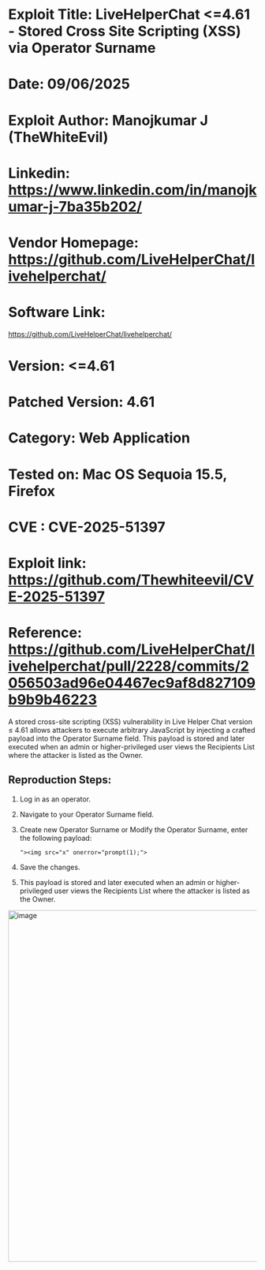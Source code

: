 
# Exploit Title: LiveHelperChat <=4.61 - Stored Cross Site Scripting (XSS) via Operator Surname
# Date: 09/06/2025
# Exploit Author: Manojkumar J (TheWhiteEvil)
# Linkedin: https://www.linkedin.com/in/manojkumar-j-7ba35b202/
# Vendor Homepage: https://github.com/LiveHelperChat/livehelperchat/
# Software Link:
https://github.com/LiveHelperChat/livehelperchat/
# Version: <=4.61
# Patched Version: 4.61
# Category: Web Application
# Tested on: Mac OS Sequoia 15.5, Firefox
# CVE : CVE-2025-51397
# Exploit link: https://github.com/Thewhiteevil/CVE-2025-51397
# Reference: https://github.com/LiveHelperChat/livehelperchat/pull/2228/commits/2056503ad96e04467ec9af8d827109b9b9b46223

A stored cross-site scripting (XSS) vulnerability in Live Helper Chat version ≤ 4.61 allows attackers to execute arbitrary JavaScript by injecting a crafted payload into the Operator Surname field. This payload is stored and later executed when an admin or higher-privileged user views the Recipients List where the attacker is listed as the Owner.

## Reproduction Steps:

1. Log in as an operator.
2. Navigate to your Operator Surname field.
3. Create new Operator Surname or Modify the Operator Surname, enter the following payload:

   ```"><img src="x" onerror="prompt(1);">```
   
5. Save the changes.
6. This payload is stored and later executed when an admin or higher-privileged user views the Recipients List where the attacker is listed as the Owner.

<img width="1361" height="713" alt="image" src="https://github.com/user-attachments/assets/f4829c29-0d7b-4b2b-b912-1a5424bc07a3" />


